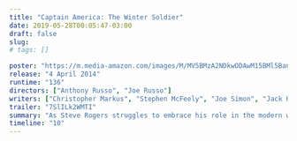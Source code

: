 ```yaml
---
title: "Captain America: The Winter Soldier"
date: 2019-05-28T00:05:47-03:00
draft: false
slug:
# tags: []

poster: "https://m.media-amazon.com/images/M/MV5BMzA2NDkwODAwM15BMl5BanBnXkFtZTgwODk5MTgzMTE@._V1_SY1000_CR0,0,685,1000_AL_.jpg"
release: "4 April 2014"
runtime: "136"
directors: ["Anthony Russo", "Joe Russo"]
writers: ["Christopher Markus", "Stephen McFeely", "Joe Simon", "Jack Kirby", "Steve Epting", "Ed Brubaker", "Michael Lark"]
trailer: "7SlILk2WMTI"
summary: "As Steve Rogers struggles to embrace his role in the modern world, he teams up with a fellow Avenger and S.H.I.E.L.D agent, Black Widow, to battle a new threat from history: an assassin known as the Winter Soldier."
timeline: "10"
---
```


